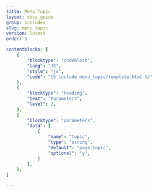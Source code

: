 ```yaml
---
title: Menu Topic
layout: docs_guide
group: includes
slug: menu_topic
version: latest
order: 3

contentblocks: [
	{
		"blocktype": "codeblock",
		"lang": "JS",
		"style": "js",
		"code": "{% include menu_topic/template.html %}"
	},
	{
		"blocktype": "heading",
		"text": "Parameters",
		"level": 2,
	},
	{
		"blocktype": "parameters",
		"data": [
			{
				"name": "topic",
				"type": "string",
				"default": "page.topic",
				"optional": "y",
			}
		],
	},
]

---
```


